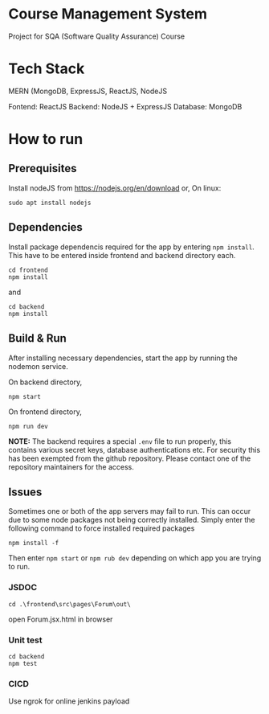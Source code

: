 # Course Management System

Project for SQA (Software Quality Assurance) Course

# Tech Stack

MERN (MongoDB, ExpressJS, ReactJS, NodeJS

Fontend: ReactJS
Backend: NodeJS + ExpressJS
Database: MongoDB

# How to run

## Prerequisites

Install nodeJS from https://nodejs.org/en/download
or,
On linux:

```
sudo apt install nodejs
```

## Dependencies

Install package dependencis required for the app by entering `npm install`. This have to be entered inside frontend and backend directory each.

```
cd frontend
npm install
```

and

```
cd backend
npm install
```

## Build & Run

After installing necessary dependencies, start the app by running the nodemon service.

On backend directory,

```
npm start
```

On frontend directory,

```
npm run dev
```

**NOTE:** The backend requires a special `.env` file to run properly, this contains various secret keys, database authentications etc. For security this has been exempted from the github repository. Please contact one of the repository maintainers for the access.

## Issues

Sometimes one or both of the app servers may fail to run. This can occur due to some node packages not being correctly installed. Simply enter the following command to force installed required packages

```
npm install -f
```

Then enter `npm start` or `npm rub dev` depending on which app you are trying to run.

### JSDOC

```
cd .\frontend\src\pages\Forum\out\
```

open Forum.jsx.html in browser

### Unit test

```
cd backend
npm test
```

### CICD

Use ngrok for online jenkins payload
